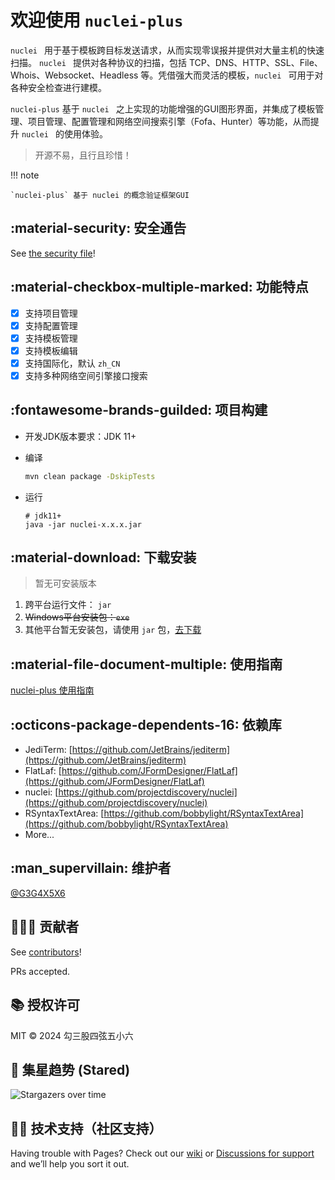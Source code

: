 # 欢迎使用 `nuclei-plus`

`nuclei ` 用于基于模板跨目标发送请求，从而实现零误报并提供对大量主机的快速扫描。 `nuclei ` 提供对各种协议的扫描，包括 TCP、DNS、HTTP、SSL、File、Whois、Websocket、Headless 等。凭借强大而灵活的模板，`nuclei ` 可用于对各种安全检查进行建模。

`nuclei-plus` 基于 `nuclei ` 之上实现的功能增强的GUI图形界面，并集成了模板管理、项目管理、配置管理和网络空间搜索引擎（Fofa、Hunter）等功能，从而提升 `nuclei ` 的使用体验。

> 开源不易，且行且珍惜！



!!! note

    `nuclei-plus` 基于 nuclei 的概念验证框架GUI



## :material-security: 安全通告

See [the security file](https://github.com/Yong-An-Dang/nuclei-plus/security/policy)!

## :material-checkbox-multiple-marked: 功能特点

- [x] 支持项目管理
- [x] 支持配置管理
- [x] 支持模板管理
- [x] 支持模板编辑
- [x] 支持国际化，默认 `zh_CN`
- [x] 支持多种网络空间引擎接口搜索

## :fontawesome-brands-guilded: 项目构建

- 开发JDK版本要求：JDK 11+

- 编译

  ```bash
  mvn clean package -DskipTests
  ```
  
- 运行

  ```shell
  # jdk11+
  java -jar nuclei-x.x.x.jar
  ```


## :material-download: 下载安装

> 暂无可安装版本

1. 跨平台运行文件： `jar`
1. <del>Windows平台安装包：`exe`</del>
1. 其他平台暂无安装包，请使用 `jar` 包，[去下载](https://github.com/Yong-An-Dang/nuclei-plus)



## :material-file-document-multiple: 使用指南

[nuclei-plus 使用指南](guide/index.md)



## :octicons-package-dependents-16: 依赖库

- JediTerm: [https://github.com/JetBrains/jediterm](https://github.com/JetBrains/jediterm)
- FlatLaf: [https://github.com/JFormDesigner/FlatLaf](https://github.com/JFormDesigner/FlatLaf)
- nuclei: [https://github.com/projectdiscovery/nuclei](https://github.com/projectdiscovery/nuclei)
- RSyntaxTextArea: [https://github.com/bobbylight/RSyntaxTextArea](https://github.com/bobbylight/RSyntaxTextArea)
- More...



## :man_supervillain: 维护者

[@G3G4X5X6](https://github.com/G3G4X5X6)



## :people_holding_hands: 贡献者

See [contributors](https://github.com/Yong-An-Dang/nuclei-plus/graphs/contributors)!

PRs accepted.



## :books: 授权许可

MIT © 2024 勾三股四弦五小六



## :star_struck: 集星趋势 (Stared)

![Stargazers over time](https://starchart.cc/Yong-An-Dang/nuclei-plus.svg)



## :technologist: 技术支持（社区支持）

Having trouble with Pages? Check out our [wiki](https://github.com/Yong-An-Dang/nuclei-plus/wiki) or [Discussions for support](https://github.com/Yong-An-Dang/nuclei-plus/discussions) and we’ll help you sort it out.







